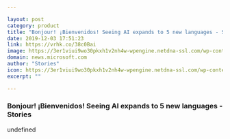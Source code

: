 ```yaml
---

layout: post
category: product
title: "Bonjour! ¡Bienvenidos! Seeing AI expands to 5 new languages - Stories"
date: 2019-12-03 17:51:23
link: https://vrhk.co/38c0Bai
image: https://3er1viui9wo30pkxh1v2nh4w-wpengine.netdna-ssl.com/wp-content/uploads/prod/2019/12/Japan_Akiko-Ishii_Microsoft_11_1224023-1024x683.jpg
domain: news.microsoft.com
author: "Stories"
icon: https://3er1viui9wo30pkxh1v2nh4w-wpengine.netdna-ssl.com/wp-content/uploads/2017/03/cropped-microsoft_logo_element-215x215.png
excerpt: ""

---
```


### Bonjour! ¡Bienvenidos! Seeing AI expands to 5 new languages - Stories

undefined